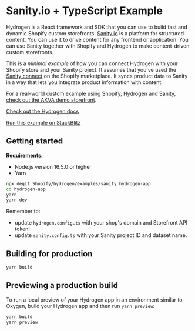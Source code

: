 # Sanity.io + TypeScript Example

Hydrogen is a React framework and SDK that you can use to build fast and dynamic Shopify custom storefronts. [Sanity.io](https://www.sanity.io) is a platform for structured content. You can use it to drive content for any frontend or application. You can use Sanity together with Shopify and Hydrogen to make content-driven custom storefronts.

This is a _minimal example_ of how you can connect Hydrogen with your Shopify store and your Sanity project. It assumes that you've used the [Sanity connect](https://apps.shopify.com/sanity-connect) on the Shopify marketplace. It syncs product data to Sanity in a way that lets you integrate product information with content. 

For a real-world custom example using Shopify, Hydrogen and Sanity, [check out the AKVA demo storefront](https://snty.link/shopify-demo).

[Check out the Hydrogen docs](https://shopify.dev/custom-storefronts/hydrogen)

[Run this example on StackBlitz](https://stackblitz.com/fork/github/shopify/hydrogen/tree/stackblitz/examples/sanity)

## Getting started

**Requirements:**

- Node.js version 16.5.0 or higher
- Yarn

```bash
npx degit Shopify/hydrogen/examples/sanity hydrogen-app
cd hydrogen-app
yarn
yarn dev
```

Remember to:
* update `hydrogen.config.ts` with your shop's domain and Storefront API token! 
* update `sanity.config.ts` with your Sanity project ID and dataset name.

## Building for production

```bash
yarn build
```

## Previewing a production build

To run a local preview of your Hydrogen app in an environment similar to Oxygen, build your Hydrogen app and then run `yarn preview`:

```bash
yarn build
yarn preview
```
